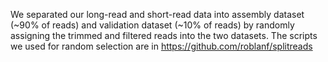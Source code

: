 We separated our long-read and short-read data into assembly dataset (~90% of reads) and validation dataset (~10% of reads) by randomly assigning the trimmed and filtered reads into the two datasets. The scripts we used for random selection are in https://github.com/roblanf/splitreads
